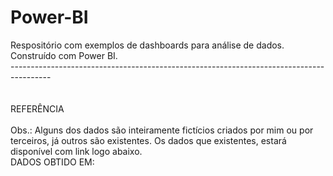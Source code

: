 # Power-BI
Respositório com exemplos de dashboards para análise de dados. Construído com Power BI.</br>
----------------------------------------------------------------------------------------</br>
</br></br>
REFERÊNCIA
</br></br>
Obs.: Alguns dos dados são inteiramente fictícios criados por mim ou por terceiros, já outros são existentes. Os dados que existentes, estará disponível com link logo abaixo.</br>DADOS OBTIDO EM:
